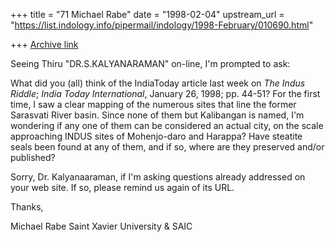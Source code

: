 +++
title = "71 Michael Rabe"
date = "1998-02-04"
upstream_url = "https://list.indology.info/pipermail/indology/1998-February/010690.html"

+++
[Archive link](https://list.indology.info/pipermail/indology/1998-February/010690.html)

Seeing Thiru "DR.S.KALYANARAMAN" <MDSAAA48 at GIASMD01.VSNL.NET.IN> on-line,
I'm prompted to ask:

What did you (all) think of the IndiaToday article last week on _The Indus
Riddle_; _India Today International_, January 26, 1998; pp. 44-51?  For the
first time, I saw a clear mapping of the numerous sites that line the
former Sarasvati River basin.  Since none of them but Kalibangan is named,
I'm wondering if any one of them can be considered an actual city, on the
scale approaching INDUS sites of Mohenjo-daro and Harappa?  Have steatite
seals been found at any of them, and if so, where are they preserved and/or
published?

Sorry, Dr. Kalyanaaraman, if I'm asking questions already addressed on your
web site.  If so, please remind us again of its URL.

Thanks,

Michael Rabe
Saint Xavier University
& SAIC



